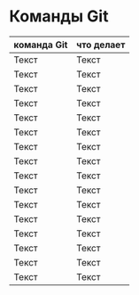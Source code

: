 # **Команды Git**

| команда Git | что делает |
| --- | ----------- |
| Текст | Текст |
| Текст     | Текст |
| Текст | Текст |
| Текст     | Текст |
| Текст | Текст |
| Текст     | Текст |
| Текст | Текст |
| Текст     | Текст |
| Текст | Текст |
| Текст     | Текст |
| Текст | Текст |
| Текст     | Текст |
| Текст | Текст |
| Текст     | Текст |
| Текст | Текст |
| Текст     | Текст |






